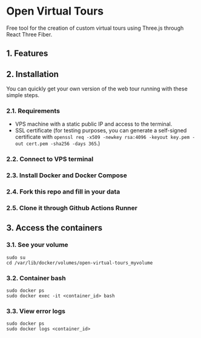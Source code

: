 # Open Virtual Tours
Free tool for the creation of custom virtual tours using Three.js through React Three Fiber.
## 1. Features
## 2. Installation
You can quickly get your own version of the web tour running with these simple steps.
### 2.1. Requirements
- VPS machine with a static public IP and access to the terminal.
- SSL certificate (for testing purposes, you can generate a self-signed certificate with `openssl req -x509 -newkey rsa:4096 -keyout key.pem -out cert.pem -sha256 -days 365`.)
### 2.2. Connect to VPS terminal
### 2.3. Install Docker and Docker Compose
### 2.4. Fork this repo and fill in your data
### 2.5. Clone it through Github Actions Runner
## 3. Access the containers
### 3.1. See your volume
```
sudo su
cd /var/lib/docker/volumes/open-virtual-tours_myvolume
```
### 3.2. Container bash
```
sudo docker ps
sudo docker exec -it <container_id> bash
```
### 3.3. View error logs
```
sudo docker ps
sudo docker logs <container_id>
```
